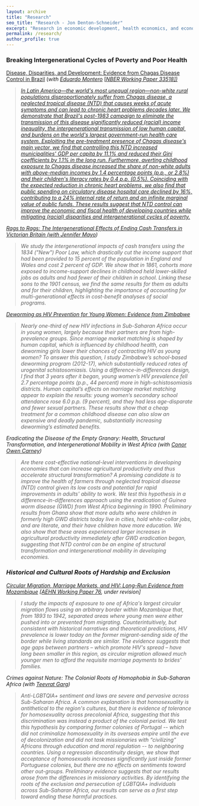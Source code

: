 ```yaml
---
layout: archive
title: "Research"
seo_title: "Research - Jon Denton-Schneider"
excerpt: "Research in economic development, health economics, and economic history"
permalink: /research/
author_profile: true
---
```


<h3>Breaking Intergenerational Cycles of Poverty and Poor Health</h3>

<p>
<a href="https://jondentonschneider.com/files/denton-schneider_montero_chagas.pdf">Disease, Disparities, and Development: Evidence from Chagas Disease Control in Brazil</a> (<i>with <a href="https://www.eduardo-montero.com/">Eduardo Montero</a></i> [<i><a href="https://www.nber.org/papers/w33518">NBER Working Paper 33518])
  <blockquote>
  <i>In Latin America&mdash;the world's most unequal region&mdash;non-white rural populations disproportionately suffer from Chagas disease, a neglected tropical disease (NTD) that causes weeks of acute symptoms and can lead to chronic heart problems decades later. We demonstrate that Brazil's post-1983 campaign to eliminate the transmission of this disease significantly reduced (racial) income inequality, the intergenerational transmission of low human capital, and burdens on the world's largest government-run health care system. Exploiting the pre-treatment presence of Chagas disease's main vector, we find that controlling this NTD increased municipalities' GDP per capita by 11.1% and reduced their Gini coefficients by 1.1% in the long run. Furthermore, averting childhood exposure to Chagas disease increased the share of non-white adults with above-median incomes by 1.4 percentage points (p.p., or 2.8%) and their children's literacy rates by 0.4 p.p. (0.5%). Coinciding with the expected reduction in chronic heart problems, we also find that public spending on circulatory disease hospital care declined by 16%, contributing to a 24% internal rate of return and an infinite marginal value of public funds. These results suggest that NTD control can improve the economic and fiscal health of developing countries while mitigating (racial) disparities and intergenerational cycles of poverty.</i>
  </blockquote>
  </p>

  <p>
  Rags to Rags: The Intergenerational Effects of Ending Cash Transfers in Victorian Britain (<i>with <a href="https://www.jennifer-mayo.com/">Jennifer Mayo</a></i>)
  <blockquote>
  <i>We study the intergenerational impacts of cash transfers using the 1834 ("New") Poor Law, which drastically cut the income support that had been provided to 15 percent of the population in England and Wales and cost 2 percent of GDP. We show that in 1861, cohorts more exposed to income-support declines in childhood held lower-skilled jobs as adults and had fewer of their children in school. Linking these sons to the 1901 census, we find the same results for them as adults and for their children, highlighting the importance of accounting for multi-generational effects in cost-benefit analyses of social programs.</i>
  </blockquote>  
</p>

<p>
<a href="https://jondentonschneider.com/files/denton-schneider_deworming_hiv.pdf">Deworming as HIV Prevention for Young Women: Evidence from Zimbabwe</a>
  <blockquote>
  <i>Nearly one-third of new HIV infections in Sub-Saharan Africa occur in young women, largely because their partners are from high-prevalence groups. Since marriage market matching is shaped by human capital, which is influenced by childhood health, can deworming girls lower their chances of contracting HIV as young women? To answer this question, I study Zimbabwe’s school-based deworming program (2012-17), which substantially reduced rates of urogenital schistosomiasis. Using a difference-in-differences design, I find that 3 years after it began, young women’s HIV prevalence fell 2.7 percentage points (p.p., 44 percent) more in high-schistosomiasis districts. Human capital’s effects on marriage market matching appear to explain the results: young women’s secondary school attendance rose 6.0 p.p. (9 percent), and they had less age-disparate and fewer sexual partners. These results show that a cheap treatment for a common childhood disease can also slow an expensive and deadly pandemic, substantially increasing deworming’s estimated benefits.</i>
  </blockquote>
  </p>
  
<p>
  Eradicating the Disease of the Empty Granary: Health, Structural Transformation, and Intergenerational Mobility in West Africa (<i>with <a href="https://sites.google.com/site/cocarn07">Conor Owen Carney</a></i>)
 <blockquote>
  <i>Are there cost-effective national-level interventions in developing economies that can increase agricultural productivity and thus accelerate structural transformation? A promising candidate is to improve the health of farmers through neglected tropical disease (NTD) control given its low costs and potential for rapid improvements in adults' ability to work. We test this hypothesis in a difference-in-differences approach using the eradication of Guinea worm disease (GWD) from West Africa beginning in 1990. Preliminary results from Ghana show that more adults who were children in formerly high GWD districts today live in cities, hold white-collar jobs, and are literate, and their have children have more education. We also show that these areas experienced larger increases in agricultural productivity immediately after GWD eradication began, suggesting that NTD control can be an engine of structural transformation and intergenerational mobility in developing economies.</i>
 </blockquote>
</p>



<h3>Historical and Cultural Roots of Hardship and Exclusion</h3>

<p>
<a href="https://jondentonschneider.com/files/denton-schneider_migration_hiv.pdf">Circular Migration, Marriage Markets, and HIV: Long-Run Evidence from Mozambique</a> [<a href="https://www.aehnetwork.org/working-papers/circular-migration-marriage-markets-and-hiv-long-run-evidence-from-mozambique/"><i>AEHN Working Paper 76</i></a>, <i>under revision</i>]
  <blockquote>
  <i>I study the impacts of exposure to one of Africa's largest circular migration flows using an arbitrary border within Mozambique that, from 1893 to 1942, separated areas where young men were either pushed into or prevented from migrating. Counterintuitively, but consistent with historical narratives and theoretical predictions, HIV prevalence is lower today on the former migrant-sending side of the border while living standards are similar. The evidence suggests that age gaps between partners &ndash; which promote HIV's spread &ndash; have long been smaller in this region, as circular migration allowed much younger men to afford the requisite marriage payments to brides' families.
</i>
  </blockquote>
  </p>

<p>
  Crimes against Nature: The Colonial Roots of Homophobia in Sub-Saharan Africa (<i>with <a href="https://www.teevratgarg.com/">Teevrat Garg</a></i>)
 <blockquote>
  <i>Anti-LGBTQIA+ sentiment and laws are severe and pervasive across Sub-Saharan Africa. A common explanation is that homosexuality is antithetical to the region's cultures, but there is evidence of tolerance for homosexuality across precolonial Africa, suggesting that this discrimination was instead a product of the colonial period. We test this hypothesis by comparing former colonies of Portugal -- which did not criminalize homosexuality in its overseas empire until the eve of decolonization and did not task missionaries with “civilizing” Africans through education and moral regulation -- to neighboring countries. Using a regression discontinuity design, we show that acceptance of homosexuals increases significantly just inside former Portuguese colonies, but there are no effects on sentiments toward other out-groups. Preliminary evidence suggests that our results arose from the differences in missionary activities. By identifying the roots of the exclusion and persecution of LGBTQIA+ individuals across Sub-Saharan Africa, our results can serve as a first step toward ending these harmful practices.</i>
 </blockquote>
</p>
